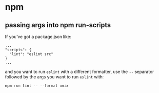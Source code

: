 # [](#npm)npm

## [](#passing-args-into-npm-run-scripts)passing args into npm run-scripts

If you've got a package.json like:

    ...
    "scripts": {
      "lint": "eslint src"
    }
    ...

and you want to run `eslint` with a different formatter, use the `--` separator followed by the args you want to run `eslint` with:

    npm run lint -- --format unix
